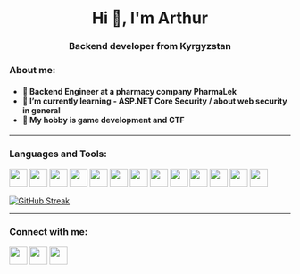 <h1 align="center">Hi 👋, I'm Arthur</h1>
<h3 align="center">Backend developer from Kyrgyzstan</h3>
<h3 align="left">About me:</h3>
<h4>
  
- 💼 Backend Engineer at a pharmacy company PharmaLek
- 🌱 I’m currently learning - ASP.NET Core Security / about web security in general
- 🎾 My hobby is game development and CTF
</h4>



****
<h3 align="left">Languages and Tools:</h3>

<p align="left">
<img height="32" width="32" src="https://cdn.simpleicons.org/csharp/CC5500" />
<img height="32" width="32" src="https://cdn.simpleicons.org/dotnet/CC5500" />
<img height="32" width="32" src="https://cdn.simpleicons.org/python/CC5500" />
<img height="32" width="32" src="https://cdn.simpleicons.org/typescript/CC5500" />
<img height="32" width="32" src="https://cdn.simpleicons.org/git/CC5500" />
<img height="32" width="32" src="https://cdn.simpleicons.org/Docker/CC5500" />
<img height="32" width="32" src="https://cdn.simpleicons.org/kubernetes/CC5500" />
<img height="32" width="32" src="https://cdn.simpleicons.org/gnubash/CC5500" />
<img height="32" width="32" src="https://cdn.simpleicons.org/Linux/CC5500" />
<img height="32" width="32" src="https://cdn.simpleicons.org/mongodb/CC5500" />
<img height="32" width="32" src="https://cdn.simpleicons.org/microsoftsqlserver/CC5500" />
<img height="32" width="32" src="https://cdn.simpleicons.org/mysql/CC5500" />
<img height="32" width="32" src="https://cdn.simpleicons.org/godotengine/CC5500" />
</p>

[![GitHub Streak](https://github-readme-streak-stats.herokuapp.com?user=drarthurgdev&theme=shadow-orange)](https://git.io/streak-stats)

****
<h3 align="left">Connect with me:   </h3>



[<img height="32" width="32" src="https://cdn.simpleicons.org/Linkedin/CC5500" />](https://www.google.com/)  [<img height="32" width="32" src="https://cdn.simpleicons.org/telegram/CC5500" />](https://www.google.com/)  [
<img height="32" width="32" src="https://cdn.simpleicons.org/gmail/CC5500" />](https://www.google.com/)


